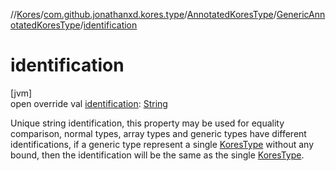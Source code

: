 //[Kores](../../../../index.md)/[com.github.jonathanxd.kores.type](../../index.md)/[AnnotatedKoresType](../index.md)/[GenericAnnotatedKoresType](index.md)/[identification](identification.md)

# identification

[jvm]\
open override val [identification](identification.md): [String](https://kotlinlang.org/api/latest/jvm/stdlib/kotlin/-string/index.html)

Unique string identification, this property may be used for equality comparison, normal types, array types and generic types have different identifications, if a generic type represent a single [KoresType](../../-kores-type/index.md) without any bound, then the identification will be the same as the single [KoresType](../../-kores-type/index.md).
